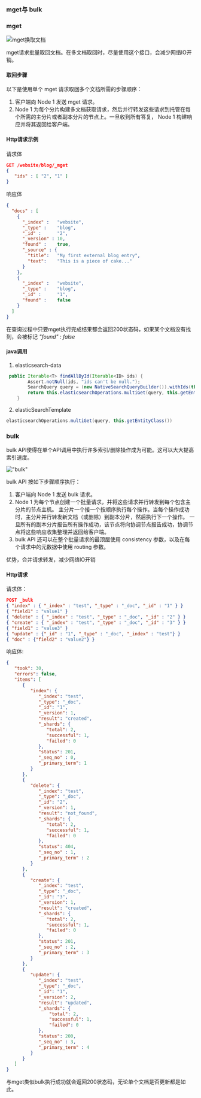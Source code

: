 ### mget与 bulk

### mget

![mget换取文档](https://www.elastic.co/guide/cn/elasticsearch/guide/cn/images/elas_0405.png)

mget请求批量取回文档。在多文档取回时，尽量使用这个接口，会减少网络IO开销。

#### 取回步骤


以下是使用单个 mget 请求取回多个文档所需的步骤顺序：

1. 客户端向 Node 1 发送 mget 请求。
2. Node 1 为每个分片构建多文档获取请求，然后并行转发这些请求到托管在每个所需的主分片或者副本分片的节点上。一旦收到所有答复， Node 1 构建响应并将其返回给客户端。

#### Http请求示例

请求体
```json
GET /website/blog/_mget
{
   "ids" : [ "2", "1" ]
}
```

响应体
```json
{
  "docs" : [
    {
      "_index" :   "website",
      "_type" :    "blog",
      "_id" :      "2",
      "_version" : 10,
      "found" :    true,
      "_source" : {
        "title":   "My first external blog entry",
        "text":    "This is a piece of cake..."
      }
    },
    {
      "_index" :   "website",
      "_type" :    "blog",
      "_id" :      "1",
      "found" :    false  
    }
  ]
}
```
在查询过程中只要mget执行完成结果都会返回200状态码，如果某个文档没有找到，会被标记 *"found" :    false*  

#### java调用

1. elasticsearch-data 
```java
 public Iterable<T> findAllById(Iterable<ID> ids) {
        Assert.notNull(ids, "ids can't be null.");
        SearchQuery query = (new NativeSearchQueryBuilder()).withIds(this.stringIdsRepresentation(ids)).build();
        return this.elasticsearchOperations.multiGet(query, this.getEntityClass());
    }
```
2. elasticSearchTemplate
```java
elasticsearchOperations.multiGet(query, this.getEntityClass())
```

### bulk

bulk API使得在单个API调用中执行许多索引/删除操作成为可能。这可以大大提高索引速度。

!["bulk"](https://www.elastic.co/guide/cn/elasticsearch/guide/cn/images/elas_0406.png)

bulk API 按如下步骤顺序执行：

1. 客户端向 Node 1 发送 bulk 请求。
2. Node 1 为每个节点创建一个批量请求，并将这些请求并行转发到每个包含主分片的节点主机。
主分片一个接一个按顺序执行每个操作。当每个操作成功时，主分片并行转发新文档（或删除）到副本分片，然后执行下一个操作。 一旦所有的副本分片报告所有操作成功，该节点将向协调节点报告成功，协调节点将这些响应收集整理并返回给客户端。
3. bulk API 还可以在整个批量请求的最顶层使用 consistency 参数，以及在每个请求中的元数据中使用 routing 参数。

优势，合并请求转发，减少网络IO开销

#### Http请求

请求体：

```json
POST _bulk
{ "index" : { "_index" : "test", "_type" : "_doc", "_id" : "1" } }
{ "field1" : "value1" }
{ "delete" : { "_index" : "test", "_type" : "_doc", "_id" : "2" } }
{ "create" : { "_index" : "test", "_type" : "_doc", "_id" : "3" } }
{ "field1" : "value3" }
{ "update" : {"_id" : "1", "_type" : "_doc", "_index" : "test"} }
{ "doc" : {"field2" : "value2"} }
```

响应体:

```json
{
   "took": 30,
   "errors": false,
   "items": [
      {
         "index": {
            "_index": "test",
            "_type": "_doc",
            "_id": "1",
            "_version": 1,
            "result": "created",
            "_shards": {
               "total": 2,
               "successful": 1,
               "failed": 0
            },
            "status": 201,
            "_seq_no" : 0,
            "_primary_term": 1
         }
      },
      {
         "delete": {
            "_index": "test",
            "_type": "_doc",
            "_id": "2",
            "_version": 1,
            "result": "not_found",
            "_shards": {
               "total": 2,
               "successful": 1,
               "failed": 0
            },
            "status": 404,
            "_seq_no" : 1,
            "_primary_term" : 2
         }
      },
      {
         "create": {
            "_index": "test",
            "_type": "_doc",
            "_id": "3",
            "_version": 1,
            "result": "created",
            "_shards": {
               "total": 2,
               "successful": 1,
               "failed": 0
            },
            "status": 201,
            "_seq_no" : 2,
            "_primary_term" : 3
         }
      },
      {
         "update": {
            "_index": "test",
            "_type": "_doc",
            "_id": "1",
            "_version": 2,
            "result": "updated",
            "_shards": {
                "total": 2,
                "successful": 1,
                "failed": 0
            },
            "status": 200,
            "_seq_no" : 3,
            "_primary_term" : 4
         }
      }
   ]
}
```

与mget类似bulk执行成功就会返回200状态码，无论单个文档是否更新都是如此。